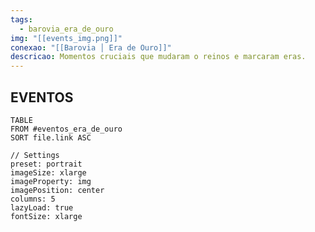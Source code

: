 ```yaml
---
tags:
  - barovia_era_de_ouro
img: "[[events_img.png]]"
conexao: "[[Barovia │ Era de Ouro]]"
descricao: Momentos cruciais que mudaram o reinos e marcaram eras.
---
```


<div class="campaign-title">
  <h2>EVENTOS</h2>
</div>


```datacards
TABLE 
FROM #eventos_era_de_ouro
SORT file.link ASC

// Settings
preset: portrait
imageSize: xlarge
imageProperty: img
imagePosition: center
columns: 5
lazyLoad: true
fontSize: xlarge

```
